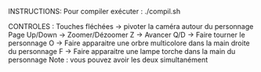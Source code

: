 INSTRUCTIONS:
Pour compiler exécuter : ./compil.sh

CONTROLES :
Touches fléchées -> pivoter la caméra autour du personnage
Page Up/Down -> Zoomer/Dézoomer
Z -> Avancer
Q/D -> Faire tourner le personnage
O -> Faire apparaitre une orbre multicolore dans la main droite du personnage
F -> Faire apparaitre une lampe torche dans la main du personnage
Note : vous pouvez avoir les deux simultanément
